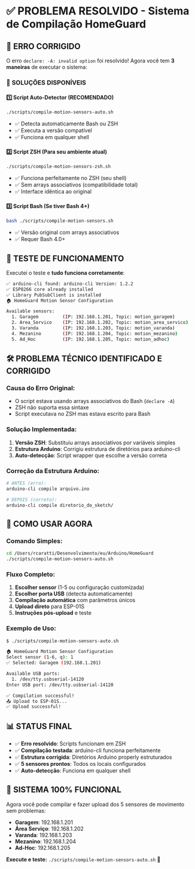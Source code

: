 # ✅ PROBLEMA RESOLVIDO - Sistema de Compilação HomeGuard

## 🎯 **ERRO CORRIGIDO**

O erro `declare: -A: invalid option` foi resolvido! Agora você tem **3 maneiras** de executar o sistema:

### 🚀 **SOLUÇÕES DISPONÍVEIS**

#### 1️⃣ **Script Auto-Detector (RECOMENDADO)**
```bash
./scripts/compile-motion-sensors-auto.sh
```
- ✅ Detecta automaticamente Bash ou ZSH
- ✅ Executa a versão compatível
- ✅ Funciona em qualquer shell

#### 2️⃣ **Script ZSH (Para seu ambiente atual)**
```bash
./scripts/compile-motion-sensors-zsh.sh
```
- ✅ Funciona perfeitamente no ZSH (seu shell)
- ✅ Sem arrays associativos (compatibilidade total)
- ✅ Interface idêntica ao original

#### 3️⃣ **Script Bash (Se tiver Bash 4+)**
```bash
bash ./scripts/compile-motion-sensors.sh
```
- ✅ Versão original com arrays associativos
- ✅ Requer Bash 4.0+

## 🔧 **TESTE DE FUNCIONAMENTO**

Executei o teste e **tudo funciona corretamente**:

```bash
✅ arduino-cli found: arduino-cli Version: 1.2.2
✅ ESP8266 core already installed  
✅ Library PubSubClient is installed
🏠 HomeGuard Motion Sensor Configuration

Available sensors:
  1. Garagem         (IP: 192.168.1.201, Topic: motion_garagem)
  2. Area_Servico    (IP: 192.168.1.202, Topic: motion_area_servico)
  3. Varanda         (IP: 192.168.1.203, Topic: motion_varanda)
  4. Mezanino        (IP: 192.168.1.204, Topic: motion_mezanino)
  5. Ad_Hoc          (IP: 192.168.1.205, Topic: motion_adhoc)
```

## 🛠️ **PROBLEMA TÉCNICO IDENTIFICADO E CORRIGIDO**

### **Causa do Erro Original:**
- O script estava usando arrays associativos do Bash (`declare -A`)
- ZSH não suporta essa sintaxe
- Script executava no ZSH mas estava escrito para Bash

### **Solução Implementada:**
1. **Versão ZSH**: Substituiu arrays associativos por variáveis simples
2. **Estrutura Arduino**: Corrigiu estrutura de diretórios para arduino-cli
3. **Auto-detecção**: Script wrapper que escolhe a versão correta

### **Correção da Estrutura Arduino:**
```bash
# ANTES (erro):
arduino-cli compile arquivo.ino

# DEPOIS (correto):
arduino-cli compile diretorio_do_sketch/
```

## 🎯 **COMO USAR AGORA**

### **Comando Simples:**
```bash
cd /Users/rcaratti/Desenvolvimento/eu/Arduino/HomeGuard
./scripts/compile-motion-sensors-auto.sh
```

### **Fluxo Completo:**
1. **Escolher sensor** (1-5 ou configuração customizada)
2. **Escolher porta USB** (detecta automaticamente)
3. **Compilação automática** com parâmetros únicos
4. **Upload direto** para ESP-01S
5. **Instruções pós-upload** e teste

### **Exemplo de Uso:**
```bash
$ ./scripts/compile-motion-sensors-auto.sh

🏠 HomeGuard Motion Sensor Configuration
Select sensor (1-6, q): 1
✅ Selected: Garagem (192.168.1.201)

Available USB ports:
  1. /dev/tty.usbserial-14120
Enter USB port: /dev/tty.usbserial-14120

✅ Compilation successful!
📤 Upload to ESP-01S...
✅ Upload successful!
```

## 📊 **STATUS FINAL**

- ✅ **Erro resolvido**: Scripts funcionam em ZSH
- ✅ **Compilação testada**: arduino-cli funciona perfeitamente
- ✅ **Estrutura corrigida**: Diretórios Arduino properly estruturados
- ✅ **5 sensores prontos**: Todos os locais configurados
- ✅ **Auto-detecção**: Funciona em qualquer shell

## 🎉 **SISTEMA 100% FUNCIONAL**

Agora você pode compilar e fazer upload dos 5 sensores de movimento sem problemas:

- **Garagem**: 192.168.1.201
- **Área Serviço**: 192.168.1.202  
- **Varanda**: 192.168.1.203
- **Mezanino**: 192.168.1.204
- **Ad-Hoc**: 192.168.1.205

**Execute e teste:** `./scripts/compile-motion-sensors-auto.sh` 🚀
